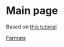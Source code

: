 # Main page

Based on [this tutorial](https://zetcode.com/gfx/pycairo/)

[Formats](./_1_formats/README.md)
